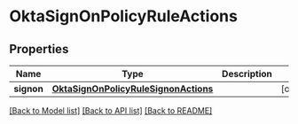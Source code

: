 # OktaSignOnPolicyRuleActions

## Properties
Name | Type | Description | Notes
------------ | ------------- | ------------- | -------------
**signon** | [**OktaSignOnPolicyRuleSignonActions**](OktaSignOnPolicyRuleSignonActions.md) |  | [optional] 

[[Back to Model list]](../README.md#documentation-for-models) [[Back to API list]](../README.md#documentation-for-api-endpoints) [[Back to README]](../README.md)

